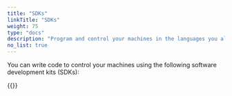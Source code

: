```yaml
---
title: "SDKs"
linkTitle: "SDKs"
weight: 75
type: "docs"
description: "Program and control your machines in the languages you already know like Python, Go, TypeScript, C++, and Flutter."
no_list: true
---
```


You can write code to control your machines using the following software development kits (SDKs):

{{<sectionlist section="/reference/sdks">}}
